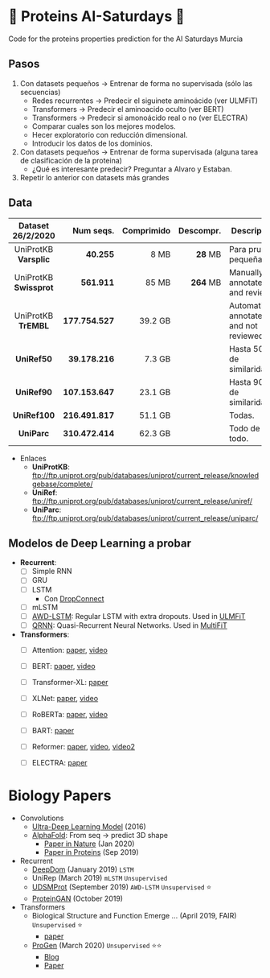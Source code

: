 # 🧬 Proteins AI-Saturdays 🧬
Code for the proteins properties prediction for the AI Saturdays Murcia

## Pasos

1. Con datasets pequeños -> Entrenar de forma no supervisada (sólo las secuencias)
    - Redes recurrentes -> Predecir el siguinete aminoácido (ver ULMFiT)
    - Transformers -> Predecir el aminoacido oculto (ver BERT)
    - Transformers -> Predecir si amonoácido real o no (ver ELECTRA)
    - Comparar cuales son los mejores modelos.
    - Hecer exploratorio con reducción dimensional.
    - Introducir los datos de los dominios.
2. Con datasets pequeños -> Entrenar de forma supervisada (alguna tarea de clasificación de la proteina)
    - ¿Qué es interesante predecir? Preguntar a Alvaro y Estaban.
3. Repetir lo anterior con datasets más grandes

## Data



| Dataset 26/2/2020        | Num seqs.       | Comprimido | Descompr.     | Descripción                              |
|:------------------------:|----------------:|-----------:|--------------:|------------------------------------------|
| UniProtKB **Varsplic**   | **40.255**      | 8 MB       | **28** MB     | Para pruebas pequeñas                    |
| UniProtKB **Swissprot**  | **561.911**     | 85 MB      | **264** MB    | Manually annotated and reviewed          |
| UniProtKB **TrEMBL**     | **177.754.527** | 39.2 GB    |               | Automatically annotated and not reviewed |
| **UniRef50**             | **39.178.216**  | 7.3 GB     |               | Hasta 50% de similaridad.                |
| **UniRef90**             | **107.153.647** | 23.1 GB    |               | Hasta 90% de similaridad.                |
| **UniRef100**            | **216.491.817** | 51.1 GB    |               | Todas.                                   |
| **UniParc**              | **310.472.414** | 62.3 GB    |               | Todo de todo.                            |

- Enlaces
  - **UniProtKB**: ftp://ftp.uniprot.org/pub/databases/uniprot/current_release/knowledgebase/complete/
  - **UniRef**: ftp://ftp.uniprot.org/pub/databases/uniprot/current_release/uniref/
  - **UniParc**: ftp://ftp.uniprot.org/pub/databases/uniprot/current_release/uniparc/


## Modelos de Deep Learning a probar

- **Recurrent**:
  - [ ] Simple RNN
  - [ ] GRU
  - [ ] LSTM
    - Con [DropConnect](https://es.coursera.org/lecture/competitive-data-science/hyperparameter-tuning-iii-Hg3xw)
  - [ ] mLSTM
  - [ ] [AWD-LSTM](https://arxiv.org/abs/1708.02182): Regular LSTM with extra dropouts. Used in [ULMFiT](https://arxiv.org/abs/1801.06146)
  - [ ] [QRNN](https://arxiv.org/abs/1611.01576): Quasi-Recurrent Neural Networks. Used in [MultiFiT](https://arxiv.org/abs/1909.04761)
- **Transformers**:
  - [ ] Attention: [paper](https://arxiv.org/abs/1706.03762), [video](https://youtu.be/iDulhoQ2pro)
  - [ ] BERT:      [paper](https://arxiv.org/abs/1810.04805), [video](https://youtu.be/-9evrZnBorM)
  - [ ] Transformer-XL: [paper](https://arxiv.org/abs/1901.02860)
  - [ ] XLNet:    [paper](https://arxiv.org/abs/1906.08237), [video](https://youtu.be/H5vpBCLo74U)
  - [ ] RoBERTa:  [paper](https://arxiv.org/abs/1907.11692), [video](https://youtu.be/-MCYbmU9kfg)
  - [ ] BART:     [paper](https://arxiv.org/abs/1910.13461)
  - [ ] Reformer: [paper](https://arxiv.org/abs/2001.04451), [video](https://youtu.be/i4H0kjxrias), [video2](https://youtu.be/Kf3x3lqf9cQ)
  - [ ] ELECTRA:  [paper](https://openreview.net/pdf?id=r1xMH1BtvB)
  

# Biology Papers

- Convolutions
  - [Ultra-Deep Learning Model](https://arxiv.org/abs/1609.00680) (2016)
  - [AlphaFold](https://deepmind.com/blog/article/AlphaFold-Using-AI-for-scientific-discovery): From seq -> predict 3D shape
    - [Paper in Nature](https://www.nature.com/articles/s41586-019-1923-7.epdf?author_access_token=Z_KaZKDqtKzbE7Wd5HtwI9RgN0jAjWel9jnR3ZoTv0MCcgAwHMgRx9mvLjNQdB2TlQQaa7l420UCtGo8vYQ39gg8lFWR9mAZtvsN_1PrccXfIbc6e-tGSgazNL_XdtQzn1PHfy21qdcxV7Pw-k3htw%3D%3D) (Jan 2020)
    - [Paper in Proteins](https://onlinelibrary.wiley.com/doi/epdf/10.1002/prot.25834) (Sep 2019)
- Recurrent
  - [DeepDom](https://psb.stanford.edu/psb-online/proceedings/psb19/jiang.pdf) (January 2019) `LSTM`
  - UniRep (March 2019) `mLSTM` `Unsupervised`
  - [UDSMProt](https://www.biorxiv.org/content/10.1101/704874v2.full.pdf) (September 2019) `AWD-LSTM` `Unsupervised` ⭐
  - [ProteinGAN](https://www.biorxiv.org/content/10.1101/789719v2) (October 2019)
- Transformers
  - Biological Structure and Function Emerge ... (April 2019, FAIR) `Unsupervised` ⭐
    - [paper](https://www.biorxiv.org/content/10.1101/622803v1) 
  - [ProGen](https://twitter.com/RichardSocher/status/1237842037744910336) (March 2020) `Unsupervised`  ⭐⭐
    - [Blog](https://blog.einstein.ai/progen/)
    - [Paper](https://www.biorxiv.org/content/10.1101/2020.03.07.982272v1)
